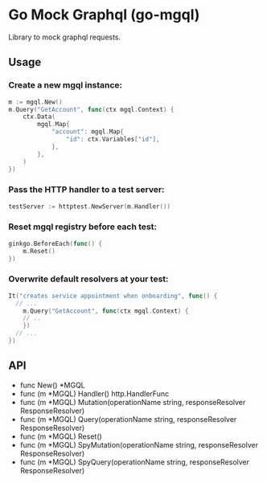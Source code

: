 # Go Mock Graphql (go-mgql)

Library to mock graphql requests.


## Usage

### Create a new mgql instance: 

```go
m := mgql.New()
m.Query("GetAccount", func(ctx mgql.Context) {
	ctx.Data(
		mgql.Map{
			"account": mgql.Map{
				"id": ctx.Variables["id"],
			},
		},
	)
})
```

### Pass the HTTP handler to a test server:

```go
testServer := httptest.NewServer(m.Handler())
```

### Reset mgql registry before each test:

```go
ginkgo.BeforeEach(func() {
	m.Reset()
})
```

### Overwrite default resolvers at your test:

```go
It("creates service appointment when onboarding", func() {
  // ...
	m.Query("GetAccount", func(ctx mgql.Context) {
    // ..
	})
  // ... 
})
```

## API

* func New() *MGQL
* func (m *MGQL) Handler() http.HandlerFunc
* func (m *MGQL) Mutation(operationName string, responseResolver ResponseResolver)
* func (m *MGQL) Query(operationName string, responseResolver ResponseResolver)
* func (m *MGQL) Reset()
* func (m *MGQL) SpyMutation(operationName string, responseResolver ResponseResolver)
* func (m *MGQL) SpyQuery(operationName string, responseResolver ResponseResolver)
